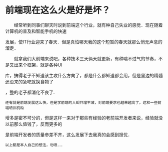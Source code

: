 
# 前端现在这么火是好是坏？


　　经常听到同事们聊天时说到前端这个行业，就有种自己失业的感觉．现在随着计算机的普及和智能手机的快速

发展，使IT行业迎来了春天．但是真怕哪天我的这个短暂的春天就那么悄无声息的溜走．

　　就拿我们大前端来说吧，各种技术三天俩天就更新，有种喘不过气的节奏，不是又出来个框架，就是各种UI

库，搞得老子不知道该主攻什么方向了，都是什么都知道都会用，但是里边的精髓还没来的急吃就换食物了

，整的老子都消化不良了.

    还有就是前端发展这么快，但是学前端的人却只增不减，对前端要求也越来越高了，这和一些前端培训机构

增多是密不可分的，但是这样一来对于那些有经验的老前端开发者来说，经验就没以前那么值钱了，反而更多的

是前端开发者的质量参差不齐，这么发展下去我真的会感到担忧．

    以上都是本人自己的想法，勿喷．．．
